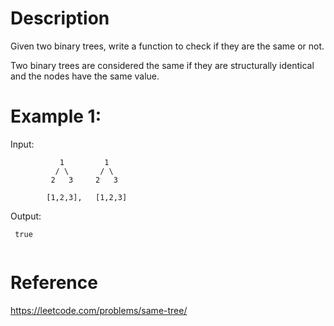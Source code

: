 # Description
Given two binary trees, write a function to check if they are the same or not.

Two binary trees are considered the same if they are structurally identical and the nodes have the same value.

# Example 1:
Input:
```
		   1         1
          / \       / \
         2   3     2   3

        [1,2,3],   [1,2,3]

```
Output:
```
 true
 
 ```

# Reference
https://leetcode.com/problems/same-tree/

 


